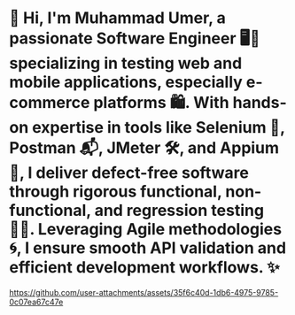 # 🚀 Hi, I'm Muhammad Umer, a passionate Software Engineer 🖥️📱 specializing in testing web and mobile applications, especially e-commerce platforms 🛍️. With hands-on expertise in tools like Selenium 🤖, Postman 📬, JMeter 🛠️, and Appium 📲, I deliver defect-free software through rigorous functional, non-functional, and regression testing 🕵️‍♂️. Leveraging Agile methodologies 🌀, I ensure smooth API validation and efficient development workflows. ✨
https://github.com/user-attachments/assets/35f6c40d-1db6-4975-9785-0c07ea67c47e
